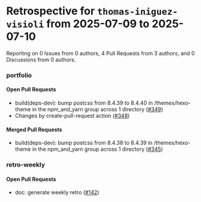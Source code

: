 # Retrospective for `thomas-iniguez-visioli` from 2025-07-09 to 2025-07-10

Reporting on 0 Issues from 0 authors, 4 Pull Requests from 3 authors, and 0 Discussions from 0 authors.


### portfolio

#### Open Pull Requests

- build(deps-dev): bump postcss from 8.4.39 to 8.4.40 in /themes/hexo-theme in the npm_and_yarn group across 1 directory ([#349](https://github.com/thomas-iniguez-visioli/portfolio/pull/349))
- Changes by create-pull-request action ([#348](https://github.com/thomas-iniguez-visioli/portfolio/pull/348))

#### Merged Pull Requests

- build(deps-dev): bump postcss from 8.4.38 to 8.4.39 in /themes/hexo-theme in the npm_and_yarn group across 1 directory ([#345](https://github.com/thomas-iniguez-visioli/portfolio/pull/345))

### retro-weekly

#### Open Pull Requests

- doc: generate weekly retro ([#142](https://github.com/thomas-iniguez-visioli/retro-weekly/pull/142))